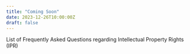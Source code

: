 ```yaml
---
title: "Coming Soon"
date: 2023-12-26T10:00:00Z
draft: false
---
```


List of Frequently Asked Questions regarding Intellectual Property Rights (IPR)
